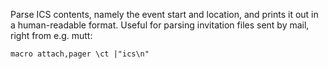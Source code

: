 Parse ICS contents, namely the event start and location, and prints it out
in a human-readable format. Useful for parsing invitation files sent by mail,
right from e.g. mutt:

```
macro attach,pager \ct |"ics\n"
```
